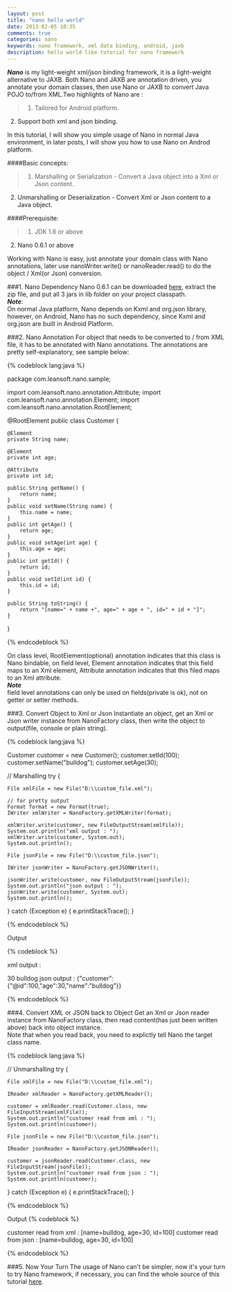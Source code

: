 ```yaml
---
layout: post
title: "nano hello world"
date: 2013-02-05 18:35
comments: true
categories: nano
keywords: nano framework, xml data binding, android, jaxb
description: hello world like tutorial for nano framework
---
```


***Nano*** is my light-weight xml/json binding framework, it is a light-weight alternative to JAXB. Both Nano and JAXB are annotation driven, you annotate your domain classes, then use Nano or JAXB to convert Java POJO to/from XML.Two highlights of Nano are :   
>1. Tailored for Android platform.  
2. Support both xml and json binding.  

In this tutorial, I will show you simple usage of Nano in normal Java environment, in later posts, I will show you how to use Nano on Androd platform.

<!--more-->

####Basic concepts:  
>1. Marshalling or Serialization - Convert a Java object into a Xml or Json content.  
2. Unmarshalling or Deserialization - Convert Xml or Json content to a Java object.

####Prerequisite:  
>1. JDK 1.6 or above  
2. Nano 0.6.1 or above

Working with Nano is easy, just annotate your domain class with Nano annotations, later use nanoWriter.write() or nanoReader.read() to do the object / Xml(or Json) conversion.

###1. Nano Dependency
Nano 0.6.1 can be downloaded [here](https://github.com/bulldog2011/bulldog-repo/raw/master/repo/releases/com/leansoft/nano/0.6.1/nano-0.6.1-all.zip), extract the zip file, and put all 3 jars in lib folder on your project classpath.  
***Note***:  
On normal Java platform, Nano depends on Kxml and org.json library, however, on Android, Nano has no such dependency, since Kxml and org.json are built in Android Platform.

###2. Nano Annotation
For object that needs to be converted to / from XML file, it has to be annotated with Nano annotations. The annotations are pretty self-explanatory, see sample below:

{% codeblock lang:java %}

package com.leansoft.nano.sample;

import com.leansoft.nano.annotation.Attribute;
import com.leansoft.nano.annotation.Element;
import com.leansoft.nano.annotation.RootElement;

@RootElement
public class Customer {
	
	@Element
	private String name;
	
	@Element
	private int age;
	
	@Attribute
	private int id;
	
	public String getName() {
		return name;
	}
	public void setName(String name) {
		this.name = name;
	}
	public int getAge() {
		return age;
	}
	public void setAge(int age) {
		this.age = age;
	}
	public int getId() {
		return id;
	}
	public void setId(int id) {
		this.id = id;
	}
	
	public String toString() {
		return "[name=" + name +", age=" + age + ", id=" + id + "]";
	}
}

{% endcodeblock %}


On class level, RootElement(optional) annotation indicates that this class is Nano bindable, on field level, Element annotation indicates that this field maps to an Xml element, Attribute annotation indicates that this filed maps to an Xml attribute.  
***Note***  
field level annotations can only be used on fields(private is ok), not on getter or setter methods.

###3. Convert Object to Xml or Json
Instantiate an object, get an Xml or Json writer instance from NanoFactory class, then write the object to output(file, console or plain string). 

{% codeblock lang:java %}

Customer customer = new Customer();
customer.setId(100);
customer.setName("bulldog");
customer.setAge(30);

// Marshalling
try {
	
	File xmlFile = new File("D:\\custom_file.xml");
	
	// for pretty output
	Format format = new Format(true);
	IWriter xmlWriter = NanoFactory.getXMLWriter(format);
	
	xmlWriter.write(customer, new FileOutputStream(xmlFile));
	System.out.println("xml output : ");
	xmlWriter.write(customer, System.out);
	System.out.println();
	
	File jsonFile = new File("D:\\custom_file.json");
	
	IWriter jsonWriter = NanoFactory.getJSONWriter();
	
	jsonWriter.write(customer, new FileOutputStream(jsonFile));
	System.out.println("json output : ");
	jsonWriter.write(customer, System.out);
	System.out.println();
} catch (Exception e) {
	e.printStackTrace();
}
		

{% endcodeblock %}


Output

{% codeblock %}

xml output : 
<?xml version='1.0' encoding='utf-8' ?>
<customer id="100">
  <age>30</age>
  <name>bulldog</name>
</customer>
json output : 
{"customer":{"@id":100,"age":30,"name":"bulldog"}}

{% endcodeblock %}

###4. Convert XML or JSON back to Object
Get an Xml or Json reader instance from NanoFactory class, then read content(has just been written above) back into object instance.  
Note that when you read back, you need to explictly tell Nano the target class name.

{% codeblock lang:java %}

// Unmarshalling
try {
	
	File xmlFile = new File("D:\\custom_file.xml");
	
	IReader xmlReader = NanoFactory.getXMLReader();
	
	customer = xmlReader.read(Customer.class, new FileInputStream(xmlFile));
	System.out.println("customer read from xml : ");
	System.out.println(customer);
	
	File jsonFile = new File("D:\\custom_file.json");
	
	IReader jsonReader = NanoFactory.getJSONReader();
	
	customer = jsonReader.read(Customer.class, new FileInputStream(jsonFile));
	System.out.println("customer read from json : ");
	System.out.println(customer);
} catch (Exception e) {
	e.printStackTrace();
}
		

{% endcodeblock %}

Output
{% codeblock %}

customer read from xml : 
[name=bulldog, age=30, id=100]
customer read from json : 
[name=bulldog, age=30, id=100]

{% endcodeblock %}


###5. Now Your Turn
The usage of Nano can't be simpler, now it's your turn to try Nano framework, if necessary, you can find the whole source of this tutorial [here](https://github.com/bulldog2011/nano/tree/master/sample/helloworld).



